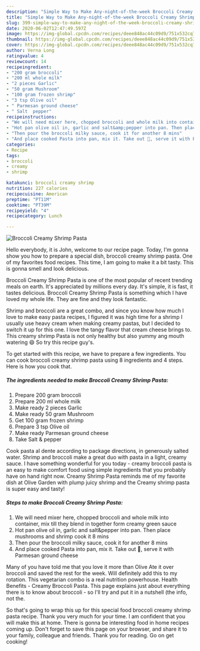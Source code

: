 ```yaml
---
description: "Simple Way to Make Any-night-of-the-week Broccoli Creamy Shrimp Pasta"
title: "Simple Way to Make Any-night-of-the-week Broccoli Creamy Shrimp Pasta"
slug: 399-simple-way-to-make-any-night-of-the-week-broccoli-creamy-shrimp-pasta
date: 2020-06-02T12:47:49.597Z
image: https://img-global.cpcdn.com/recipes/deee848ac44c09d9/751x532cq70/broccoli-creamy-shrimp-pasta-recipe-main-photo.jpg
thumbnail: https://img-global.cpcdn.com/recipes/deee848ac44c09d9/751x532cq70/broccoli-creamy-shrimp-pasta-recipe-main-photo.jpg
cover: https://img-global.cpcdn.com/recipes/deee848ac44c09d9/751x532cq70/broccoli-creamy-shrimp-pasta-recipe-main-photo.jpg
author: Verna Long
ratingvalue: 4
reviewcount: 14
recipeingredient:
- "200 gram broccoli"
- "200 ml whole milk"
- "2 pieces Garlic"
- "50 gram Mushroom"
- "100 gram frozen shrimp"
- "3 tsp Olive oil"
- " Parmesan ground cheese"
- " Salt  pepper"
recipeinstructions:
- "We will need mixer here, chopped broccoli and whole milk into container, mix till they blend in together form creamy green sauce"
- "Hot pan olive oil in, garlic and salt&amp;pepper into pan. Then place mushrooms and shrimp cook it 8 mins"
- "Then pour the broccoli milky sauce, cook it for another 8 mins"
- "And place cooked Pasta into pan, mix it. Take out 🍝, serve it with Parmesan ground cheese"
categories:
- Recipe
tags:
- broccoli
- creamy
- shrimp

katakunci: broccoli creamy shrimp 
nutrition: 227 calories
recipecuisine: American
preptime: "PT11M"
cooktime: "PT39M"
recipeyield: "4"
recipecategory: Lunch

---
```



![Broccoli Creamy Shrimp Pasta](https://img-global.cpcdn.com/recipes/deee848ac44c09d9/751x532cq70/broccoli-creamy-shrimp-pasta-recipe-main-photo.jpg)

Hello everybody, it is John, welcome to our recipe page. Today, I'm gonna show you how to prepare a special dish, broccoli creamy shrimp pasta. One of my favorites food recipes. This time, I am going to make it a bit tasty. This is gonna smell and look delicious.

Broccoli Creamy Shrimp Pasta is one of the most popular of recent trending meals on earth. It's appreciated by millions every day. It's simple, it is fast, it tastes delicious. Broccoli Creamy Shrimp Pasta is something which I have loved my whole life. They are fine and they look fantastic.

Shrimp and broccoli are a great combo, and since you know how much I love to make easy pasta recipes, I figured it was high time for a shrimp I usually use heavy cream when making creamy pastas, but I decided to switch it up for this one. I love the tangy flavor that cream cheese brings to. This creamy shrimp Pasta is not only healthy but also yummy ang mouth watering 😄 So try this recipe guy&#39;s.


To get started with this recipe, we have to prepare a few ingredients. You can cook broccoli creamy shrimp pasta using 8 ingredients and 4 steps. Here is how you cook that.

<!--inarticleads1-->

##### The ingredients needed to make Broccoli Creamy Shrimp Pasta:

1. Prepare 200 gram broccoli
1. Prepare 200 ml whole milk
1. Make ready 2 pieces Garlic
1. Make ready 50 gram Mushroom
1. Get 100 gram frozen shrimp
1. Prepare 3 tsp Olive oil
1. Make ready  Parmesan ground cheese
1. Take  Salt &amp; pepper


Cook pasta al dente according to package directions, in generously salted water. Shrimp and broccoli make a great duo with pasta in a light, creamy sauce. I have something wonderful for you today - creamy broccoli pasta is an easy to make comfort food using simple ingredients that you probably have on hand right now. Creamy Shrimp Pasta reminds me of my favorite dish at Olive Garden with plump juicy shrimp and the Creamy shrimp pasta is super easy and tasty! 

<!--inarticleads2-->

##### Steps to make Broccoli Creamy Shrimp Pasta:

1. We will need mixer here, chopped broccoli and whole milk into container, mix till they blend in together form creamy green sauce
1. Hot pan olive oil in, garlic and salt&amp;pepper into pan. Then place mushrooms and shrimp cook it 8 mins
1. Then pour the broccoli milky sauce, cook it for another 8 mins
1. And place cooked Pasta into pan, mix it. Take out 🍝, serve it with Parmesan ground cheese


Many of you have told me that you love it more than Olive Ate it over broccoli and saved the rest for the week. Will definitely add this to my rotation. This vegetarian combo is a real nutrition powerhouse. Health Benefits - Creamy Broccoli Pasta. This page explains just about everything there is to know about broccoli - so I&#39;ll try and put it in a nutshell (the info, not the. 

So that's going to wrap this up for this special food broccoli creamy shrimp pasta recipe. Thank you very much for your time. I am confident that you will make this at home. There is gonna be interesting food in home recipes coming up. Don't forget to save this page on your browser, and share it to your family, colleague and friends. Thank you for reading. Go on get cooking!
